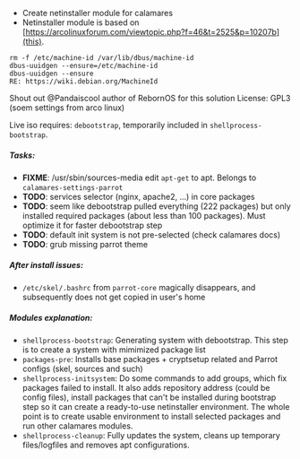 - Create netinstaller module for calamares
- Netinstaller module is based on [https://arcolinuxforum.com/viewtopic.php?f=46&t=2525&p=10207b](this).
```
rm -f /etc/machine-id /var/lib/dbus/machine-id
dbus-uuidgen --ensure=/etc/machine-id
dbus-uuidgen --ensure
RE: https://wiki.debian.org/MachineId
```
Shout out @Pandaiscool author of RebornOS for this solution
License: GPL3 (soem settings from arco linux)

Live iso requires: `debootstrap`, temporarily included in `shellprocess-bootstrap`.

##### Tasks:
- **FIXME**: /usr/sbin/sources-media edit `apt-get` to apt. Belongs to `calamares-settings-parrot`
- **TODO**: services selector (nginx, apache2, ...) in core packages
- **TODO**: seem like debootstrap pulled everything (222 packages) but only installed required packages (about less than 100 packages). Must optimize it for faster debootstrap step
- **TODO**: default init system is not pre-selected (check calamares docs)
- **TODO**: grub missing parrot theme

##### After install issues:
- `/etc/skel/.bashrc` from `parrot-core` magically disappears, and subsequently does not get copied in user's home

##### Modules explanation:
- `shellprocess-bootstrap`: Generating system with debootstrap. This step is to create a system with mimimized package list
- `packages-pre`: Installs base packages + cryptsetup related and Parrot configs (skel, sources and such)
- `shellprocess-initsystem`: Do some commands to add groups, which fix packages failed to install. It also adds repository address (could be config files), install packages that can't be installed during bootstrap step so it can create a ready-to-use netinstaller environment. The whole point is to create usable environment to install selected packages and run other calamares modules.
- `shellprocess-cleanup`: Fully updates the system, cleans up temporary files/logfiles and removes apt configurations.

